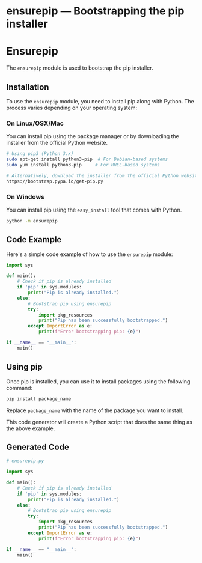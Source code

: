 # ensurepip — Bootstrapping the pip installer

**Ensurepip**
================

The `ensurepip` module is used to bootstrap the pip installer.

**Installation**
---------------

To use the `ensurepip` module, you need to install pip along with Python. The process varies depending on your operating system:

### On Linux/OSX/Mac

You can install pip using the package manager or by downloading the installer from the official Python website.

```bash
# Using pip3 (Python 3.x)
sudo apt-get install python3-pip  # For Debian-based systems
sudo yum install python3-pip     # For RHEL-based systems

# Alternatively, download the installer from the official Python website:
https://bootstrap.pypa.io/get-pip.py
```

### On Windows

You can install pip using the `easy_install` tool that comes with Python.

```bash
python -m ensurepip
```

**Code Example**
-----------------

Here's a simple code example of how to use the `ensurepip` module:

```python
import sys

def main():
    # Check if pip is already installed
    if 'pip' in sys.modules:
        print("Pip is already installed.")
    else:
        # Bootstrap pip using ensurepip
        try:
            import pkg_resources
            print("Pip has been successfully bootstrapped.")
        except ImportError as e:
            print(f"Error bootstrapping pip: {e}")

if __name__ == "__main__":
    main()
```

**Using pip**
--------------

Once pip is installed, you can use it to install packages using the following command:

```bash
pip install package_name
```

Replace `package_name` with the name of the package you want to install.

This code generator will create a Python script that does the same thing as the above example. 

**Generated Code**
-----------------

```python
# ensurepip.py

import sys

def main():
    # Check if pip is already installed
    if 'pip' in sys.modules:
        print("Pip is already installed.")
    else:
        # Bootstrap pip using ensurepip
        try:
            import pkg_resources
            print("Pip has been successfully bootstrapped.")
        except ImportError as e:
            print(f"Error bootstrapping pip: {e}")

if __name__ == "__main__":
    main()
```
